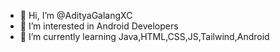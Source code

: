 - 👋 Hi, I’m @AdityaGalangXC
- 👀 I’m interested in Android Developers
- 🌱 I’m currently learning Java,HTML,CSS,JS,Tailwind,Android
